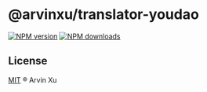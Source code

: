 # @arvinxu/translator-youdao

[![NPM version][version-image]][version-url] [![NPM downloads][download-image]][download-url]

## License

[MIT](../../LICENSE) ® Arvin Xu

<!-- npm url -->

[version-image]: http://img.shields.io/npm/v/@arvinxu/translator-youdao.svg?color=deepgreen&label=latest
[version-url]: http://npmjs.org/package/@arvinxu/translator-youdao
[download-image]: https://img.shields.io/npm/dm/@arvinxu/translator-youdao.svg
[download-url]: https://npmjs.org/package/@arvinxu/translator-youdao
